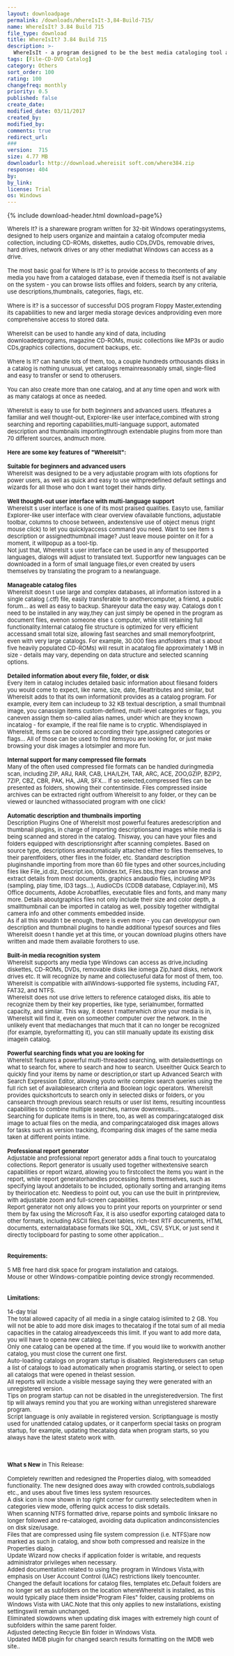 ```yaml
---
layout: downloadpage
permalink: /downloads/WhereIsIt-3,84-Build-715/
name: WhereIsIt? 3.84 Build 715
file_type: download
title: WhereIsIt? 3.84 Build 715
description: >-
  WhereIsIt - a program designed to be the best media cataloging tool available on the shareware market today
tags: [File-CD-DVD Catalog]
category: Others
sort_order: 100
rating: 100
changefreq: monthly
priority: 0.5
published: false
create_date: 
modified_date: 03/11/2017
created_by: 
modified_by: 
comments: true
redirect_url: 
### 
version:  715
size: 4.77 MB
downloadurl: http://download.whereisit soft.com/where384.zip
response: 404
by: 
by_link: 
license: Trial 
os: Windows
---
```


{% include download-header.html download=page%}

<p style="fix-download-text !important">
<p><font size="2"><p>WhereIs It? is a shareware program written for 32-bit Windows operatingsystems, designed to help users organize and maintain a catalog ofcomputer media collection, including CD-ROMs, diskettes, audio CDs,DVDs, removable drives, hard drives, network drives or any other mediathat Windows can access as a drive. <br />
<br />
The most basic goal for Where Is It? is to provide access to thecontents of any media you have from a cataloged database, even if themedia itself is not available on the system - you can browse lists offiles and folders, search by any criteria, use descriptions,thumbnails, categories, flags, etc.<br />
<br />
Where is it? is a successor of successful DOS program Floppy Master,extending its capabilities to new and larger media storage devices andproviding even more comprehensive access to stored data.<br />
<br />
WhereIsIt can be used to handle any kind of data, including downloadedprograms, magazine CD-ROMs, music collections like MP3s or audio CDs,graphics collections, document backups, etc. <br />
<br />
Where Is It? can handle lots of them, too, a couple hundreds orthousands disks in a catalog is nothing unusual, yet catalogs remainreasonably small, single-filed and easy to transfer or send to otherusers. <br />
<br />
You can also create more than one catalog, and at any time open and work with as many catalogs at once as needed. <br />
<br />
WhereIsIt is easy to use for both beginners and advanced users. Itfeatures a familiar and well thought-out, Explorer-like user interface,combined with strong searching and reporting capabilities,multi-language support, automated description and thumbnails importingthrough extendable plugins from more than 70 different sources, andmuch more.<br />
<br />
<span><strong>Here are some key features of "WhereIsIt":</strong></span><br />
<br />
<strong>Suitable for beginners and advanced users</strong><br />
WhereIsIt was designed to be a very adjustable program with lots ofoptions for power users, as well as quick and easy to use withpredefined default settings and wizards for all those who don t want toget their hands dirty. <br />
<br />
<strong>Well thought-out user interface with multi-language support</strong><br />
WhereIsIt s user interface is one of its most praised qualities. Easyto use, familiar Explorer-like user interface with clear overview ofavailable functions, adjustable toolbar, columns to choose between, andextensive use of object menus (right mouse click) to let you quicklyaccess command you need. Want to see item s description or assignedthumbnail image? Just leave mouse pointer on it for a moment, it willpopup as a tool-tip. <br />
Not just that, WhereIsIt s user interface can be used in any of thesupported languages, dialogs will adjust to translated text. Supportfor new languages can be downloaded in a form of small language files,or even created by users themselves by translating the program to a newlanguage. <br />
<br />
<strong>Manageable catalog files</strong><br />
WhereIsIt doesn t use large and complex databases, all information isstored in a single catalog (.ctf) file, easily transferable to anothercomputer, a friend, a public forum... as well as easy to backup. Shareyour data the easy way. Catalogs don t need to be installed in any way,they can just simply be opened in the program as document files, evenon someone else s computer, while still retaining full functionality.Internal catalog file structure is optimized for very efficient accessand small total size, allowing fast searches and small memoryfootprint, even with very large catalogs. For example, 30.000 files andfolders (that s about five heavily populated CD-ROMs) will result in acatalog file approximately 1 MB in size - details may vary, depending on data structure and selected scanning options. <br />
<br />
<strong>Detailed information about every file, folder, or disk</strong><br />
Every item in catalog includes detailed basic information about filesand folders you would come to expect, like name, size, date, fileattributes and similar, but WhereIsIt adds to that its own informationit provides as a catalog program. For example, every item can includeup to 32 KB textual description, a small thumbnail image, you canassign items custom-defined, multi-level categories or flags, you caneven assign them so-called alias names, under which are they known incatalog - for example, if the real file name is to cryptic. Whendisplayed in WhereIsIt, items can be colored according their type,assigned categories or flags... All of those can be used to find itemsyou are looking for, or just make browsing your disk images a lotsimpler and more fun. <br />
<br />
<strong>Internal support for many compressed file formats</strong><br />
Many of the often used compressed file formats can be handled duringmedia scan, including ZIP, ARJ, RAR, CAB, LHA/LZH, TAR, ARC, ACE, ZOO,GZIP, BZIP2, 7ZIP, CBZ, CBR, PAK, HA, JAR, SFX... If so selected,compressed files can be presented as folders, showing their contentinside. Files compressed inside archives can be extracted right outfrom WhereIsIt to any folder, or they can be viewed or launched withassociated program with one click! <br />
<br />
<strong>Automatic description and thumbnails importing</strong><br />
Description Plugins One of WhereIsIt most powerful features aredescription and thumbnail plugins, in charge of importing descriptionsand images while media is being scanned and stored in the catalog. Thisway, you can have your files and folders equipped with descriptionsright after scanning completes. Based on source type, descriptions areautomatically attached either to files themselves, to their parentfolders, other files in the folder, etc. Standard description pluginshandle importing from more than 60 file types and other sources,including files like File_id.diz, Descript.ion, 00index.txt, Files.bbs,they can browse and extract details from most documents, graphics andaudio files, including MP3s (sampling, play time, ID3 tags...), AudioCDs (CDDB database, Cdplayer.ini), MS Office documents, Adobe Acrobatfiles, executable files and fonts, and many many more. Details aboutgraphics files not only include their size and color depth, a smallthumbnail can be imported in catalog as well, possibly together withdigital camera info and other comments embedded inside. <br />
As if all this wouldn t be enough, there is even more - you can developyour own description and thumbnail plugins to handle additional typesof sources and files WhereIsIt doesn t handle yet at this time, or youcan download plugins others have written and made them available forothers to use. <br />
<br />
<strong>Built-in media recognition system</strong><br />
WhereIsIt supports any media type Windows can access as drive,including diskettes, CD-ROMs, DVDs, removable disks like iomega Zip,hard disks, network drives etc. It will recognize by name and collectuseful data for most of them, too. WhereIsIt is compatible with allWindows-supported file systems, including FAT, FAT32, and NTFS.<br />
WhereIsIt does not use drive letters to reference cataloged disks, itis able to recognize them by their key properties, like type, serialnumber, formatted capacity, and similar. This way, it doesn t matterwhich drive your media is in, WhereIsIt will find it, even on someother computer over the network. In the unlikely event that mediachanges that much that it can no longer be recognized (for example, byreformatting it), you can still manually update its existing disk imagein catalog. <br />
<br />
<strong>Powerful searching finds what you are looking for</strong><br />
WhereIsIt features a powerful multi-threaded searching, with detailedsettings on what to search for, where to search and how to search. Useeither Quick Search to quickly find your items by name or description,or start up Advanced Search with Search Expression Editor, allowing youto write complex search queries using the full rich set of availablesearch criteria and Boolean logic operators. WhereIsIt provides quickshortcuts to search only in selected disks or folders, or you cansearch through previous search results or user list items, resulting incountless capabilities to combine multiple searches, narrow downresults... <br />
Searching for duplicate items is in there, too, as well as comparingcataloged disk image to actual files on the media, and comparingcataloged disk images allows for tasks such as version tracking, ifcomparing disk images of the same media taken at different points intime. <br />
<br />
<strong>Professional report generator</strong><br />
Adjustable and professional report generator adds a final touch to yourcatalog collections. Report generator is usually used together withextensive search capabilities or report wizard, allowing you to firstcollect the items you want in the report, while report generatorhandles processing items themselves, such as specifying layout anddetails to be included, optionally sorting and arranging items by theirlocation etc. Needless to point out, you can use the built in printpreview, with adjustable zoom and full-screen capabilities. <br />
Report generator not only allows you to print your reports on yourprinter or send them by fax using the Microsoft Fax, it is also usedfor exporting cataloged data to other formats, including ASCII files,Excel tables, rich-text RTF documents, HTML documents, externaldatabase formats like SQL, XML, CSV, SYLK, or just send it directly toclipboard for pasting to some other application... <br />
<br />
<br />
<span><strong>Requirements:</strong></span><br />
<br />
5 MB free hard disk space for program installation and catalogs. <br />
Mouse or other Windows-compatible pointing device strongly recommended. <br />
<br />
<br />
<span><strong>Limitations:</strong></span><br />
<br />
14-day trial<br />
The total allowed capacity of all media in a single catalog islimited to 2 GB. You will not be able to add more disk images to thecatalog if the total sum of all media capacities in the catalog alreadyexceeds this limit. If you want to add more data, you will have to opena new catalog. <br />
Only one catalog can be opened at the time. If you would like to workwith another catalog, you must close the current one first. <br />
Auto-loading catalogs on program startup is disabled. Registeredusers can setup a list of catalogs to load automatically when programis starting, or select to open all catalogs that were opened in thelast session. <br />
All reports will include a visible message saying they were generated with an unregistered version. <br />
Tips on program startup can not be disabled in the unregisteredversion. The first tip will always remind you that you are working withan unregistered shareware program. <br />
Script language is only available in registered version. Scriptlanguage is mostly used for unattended catalog updates, or it canperform special tasks on program startup, for example, updating thecatalog data when program starts, so you always have the latest stateto work with. <br />
</p>
<div class="celltext_big"><br />
<br />
<strong>What s New</strong> in This Release:<br />
<br />
Completely rewritten and redesigned the Properties dialog, with someadded functionality. The new designed does away with crowded controls,subdialogs etc., and uses about five times less system resources.<br />
A disk icon is now shown in top right corner for currently selecteditem when in categories view mode, offering quick access to disk sdetails.<br />
When scanning NTFS formatted drive, reparse points and symbolic linksare no longer followed and re-cataloged, avoiding data duplication andinconsistencies on disk size/usage.<br />
Files that are compressed using file system compression (i.e. NTFS)are now marked as such in catalog, and show both compressed and realsize in the Properties dialog.<br />
Update Wizard now checks if application folder is writable, and requests administrator privileges when necessary.<br />
Added documentation related to using the program in Windows Vista,with emphasis on User Account Control (UAC) restrictions likely toencounter.<br />
Changed the default locations for catalog files, templates etc.Default folders are no longer set as subfolders on the location whereWhereIsIt is installed, as this would typically place them inside"Program Files" folder, causing problems on Windows Vista with UAC.Note that this only applies to new installations, existing settingswill remain unchanged.<br />
Eliminated slowdowns when updating disk images with extremely high count of subfolders within the same parent folder.<br />
Adjusted detecting Recycle Bin folder in Windows Vista.<br />
Updated IMDB plugin for changed search results formatting on the IMDB web site..</div></p></p>
